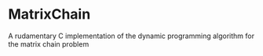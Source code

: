# MatrixChain
A rudamentary C implementation of the dynamic programming algorithm for the matrix chain problem
